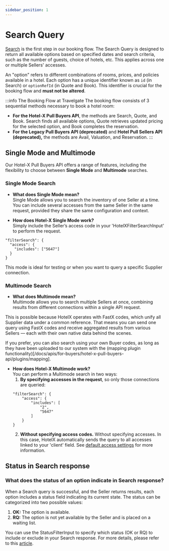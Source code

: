 ```yaml
---
sidebar_position: 1
---
```


# Search Query

[Search](/docs/apis/for-buyers/hotel-x-pull-buyers-api/booking-flow/search) is the first step in our booking flow. The Search Query is designed to return all available options based on specified dates and search criteria, such as the number of guests, choice of hotels, etc. This applies across one or multiple Sellers' accesses.

An "option" refers to different combinations of rooms, prices, and policies available in a hotel. Each option has a unique identifier known as `id` (in Search) or `optionRefId` (in Quote and Book). This identifier is crucial for the booking flow and **must not be altered**.

:::info The Booking Flow at Travelgate
The booking flow consists of 3 sequential methods necessary to book a hotel room:
- **For the Hotel-X Pull Buyers API**, the methods are Search, Quote, and Book. Search finds all available options, Quote retrieves updated pricing for the selected option, and Book completes the reservation.
- **For the Legacy Pull Buyers API (deprecated)** and **Hotel Pull Sellers API (deprecated),** the methods are Avail, Valuation, and Reservation.
:::


## Single Mode and Multimode

Our Hotel-X Pull Buyers API offers a range of features, including the flexibility to choose between **Single Mode** and **Multimode** searches.

### Single Mode Search

* **What does Single Mode mean?**  
Single Mode allows you to search the inventory of one Seller at a time. You can include several accesses from the same Seller in the same request, provided they share the same configuration and context.

* **How does Hotel-X Single Mode work?**  
Simply include the Seller’s access code in your 'HotelXFilterSearchInput' to perform the request.
```
"filterSearch": {
  "access": {
    "includes": ["5647"]
  }
}
```
This mode is ideal for testing or when you want to query a specific Supplier connection.

### Multimode Search

* **What does Multimode mean?**  
Multimode allows you to search multiple Sellers at once, combining results from different connections within a single API request.

This is possible because HotelX operates with FastX codes, which unify all Supplier data under a common reference. That means you can send one query using FastX codes and receive aggregated results from various Sellers — each with their own native data behind the scenes.

If you prefer, you can also search using your own Buyer codes, as long as they have been uploaded to our system with the (mapping plugin functionality)[/docs/apis/for-buyers/hotel-x-pull-buyers-api/plugins/mapping].

* **How does Hotel-X Multimode work?**  
You can perform a Multimode search in two ways:
    1. **By specifying accesses in the request**, so only those connections are queried:
    ```
    "filterSearch": {
        "access": {
            "includes": [
                "2",
                "5647"
            ]
        }
    }
    ```
    2. **Without specifying access codes.** Without specifying accesses. In this case, HotelX automatically sends the query to all accesses linked to your 'client' field. See [default access settings](/kb/platform/app-features/connections/api-settings) for more information.

## Status in Search response

### What does the status of an option indicate in Search response?
When a Search query is successful, and the Seller returns results, each option includes a status field indicating its current state. The status can be categorized into two possible values:

1. **OK:** The option is available.
2. **RQ:** The option is not yet available by the Seller and is placed on a waiting list.

You can use the StatusFilterInput to specify which status (OK or RQ) to include or exclude in your Search response. For more details, please refer to this [article](/kb/connectivity-products/for-buyers/hotel-x/booking-flow/search/search-filters).